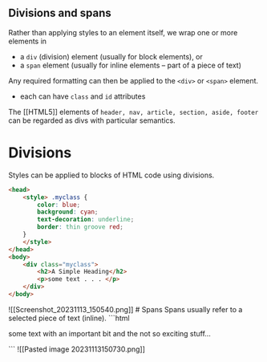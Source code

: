 ## Divisions and spans
Rather than applying styles to an element itself, we wrap one or more elements in
-  a `div` (division) element (usually for block elements), or
-  a `span` element (usually for inline elements – part of a piece of text)

Any required formatting can then be applied to the `<div>` or `<span>` element.
-  each can have `class` and `id` attributes

The [[HTML5]] elements of `header, nav, article, section, aside, footer` can be regarded as divs with particular semantics.
# Divisions
Styles can be applied to blocks of HTML code using divisions.
```html
<head>
	<style> .myclass {
		color: blue;
		background: cyan;
		text-decoration: underline;
		border: thin groove red;
	}
	</style>
</head>
<body>
	<div class="myclass">
		<h2>A Simple Heading</h2>
		<p>some text . . . </p>
	</div>
</body>
```
<head>
	<style> .myclass {
		color: blue;
		background: cyan;
		text-decoration: underline;
		border: thin groove red;
	}
	</style>
</head>
![[Screenshot_20231113_150540.png]]
# Spans
Spans usually refer to a selected piece of text (inline).
```html
<head>
	<style> .myclass {
	color: red;
	background: cyan;
	text-decoration: none;
	}
	</style>
</head>
<body>
	<p>some text with <span class=“myclass”>an important bit</span>
	and the not so exciting stuff…
	</p>
</body>
```
![[Pasted image 20231113150730.png]]